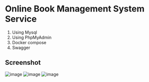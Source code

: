 # Online Book Management System Service
1. Using Mysql
2. Using PhpMyAdmin
3. Docker compose
4. Swagger
## Screenshot
![image](https://github.com/user-attachments/assets/3196e74a-ed13-469f-8aba-2983f6609890)
![image](https://github.com/user-attachments/assets/1f2a19bc-05da-49ad-8211-875a1ada5242)
![image](https://github.com/user-attachments/assets/e234842c-9653-468f-a83f-251815b42b4b)
